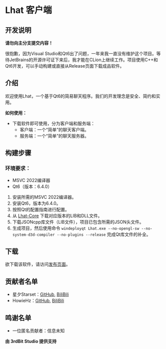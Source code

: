 # Lhat 客户端

## 开发说明

**请勿向主分支提交内容！**

很抱歉，因为Visual Studio和Qt6出了问题，一年来我一直没有维护这个项目。等待JetBrains的开源许可证下来后，我才能在CLion上继续工作。项目使用C++和Qt6开发，可以手动构建或直接从Release页面下载成品软件。

## 介绍

欢迎使用Lhat，一个基于Qt6的简易聊天程序。我们的开发理念是安全、简约和实用。

**如何使用：**
- 下载软件即可使用，分为客户端和服务端：
  - 客户端：一个“简单”的聊天客户端。
  - 服务端：一个“简单”的聊天服务器。

## 构建步骤

### 环境要求：
- MSVC 2022编译器
- Qt6（版本：6.4.0）

1. 安装所需的MSVC 2022编译器。
2. 安装Qt6，版本为6.4.0。
3. 按照Qt的配置指南进行配置。
4. 从 [Lhat-Core](https://github.com/3rdBit/Lhat-Core) 下载对应版本的LIB和DLL文件。
5. 下载JSONcpp库文件（LIB文件），项目已包含所需的JSON头文件。
6. 生成项目，然后使用命令 `windeployqt Lhat.exe --no-opengl-sw --no-system-d3d-compiler --no-plugins --release` 完成Qt库文件的补全。

## 下载

欲下载该软件，请访问[发布页面](https://github.com/3rdBit/Lhat-C-Plan/releases)。

## 贡献者名单

- 星夕Starset：[GitHub](https://github.com/StarsetNight), [BiliBili](https://space.bilibili.com/477677552)
- HowieHz：[GitHub](https://github.com/HowieHz), [BiliBili](https://space.bilibili.com/176670190)

## 鸣谢名单

- 一位匿名贡献者：信息未知

**由 3rdBit Studio 提供支持**
